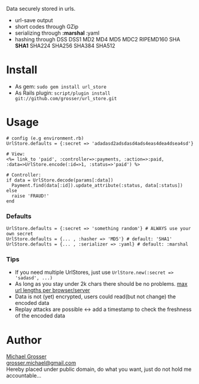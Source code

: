 Data securely stored in urls.

 - url-save output
 - short codes through GZip
 - serializing through __:marshal__ :yaml
 - hashing through DSS DSS1 MD2 MD4 MD5 MDC2 RIPEMD160 SHA __SHA1__ SHA224 SHA256 SHA384 SHA512


Install
=======
 - As gem: ` sudo gem install url_store `
 - As Rails plugin: ` script/plugin install git://github.com/grosser/url_store.git `

Usage
=====
    # config (e.g environment.rb)
    UrlStore.defaults = {:secret => 'adadasd2adsdasd4ads4eas4dea4dsea4sd'}

    # View:
    <%= link_to 'paid', :controller=>:payments, :action=>:paid, :data=>UrlStore.encode(:id=>1, :status=>'paid') %>

    # Controller:
    if data = UrlStore.decode(params[:data])
      Payment.find(data[:id]).update_attribute(:status, data[:status])
    else
      raise 'FRAUD!'
    end

### Defaults
    UrlStore.defaults = {:secret => 'something random'} # ALWAYS use your own secret
    UrlStore.defaults = {... , :hasher => 'MD5'} # default: 'SHA1'
    UrlStore.defaults = {... , :serializer => :yaml} # default: :marshal

### Tips
 - If you need multiple UrlStores, just use ` UrlStore.new(:secret => 'sadasd', ...) `
 - As long as you stay under 2k chars there should be no problems. [max url lengths per browser/server](http://www.boutell.com/newfaq/misc/urllength.html)
 - Data is not (yet) encrypted, users could read(but not change) the encoded data
 - Replay attacks are possible <-> add a timestamp to check the freshness of the encoded data

Author
=======
[Michael Grosser](http://pragmatig.wordpress.com)  
grosser.michael@gmail.com  
Hereby placed under public domain, do what you want, just do not hold me accountable...
